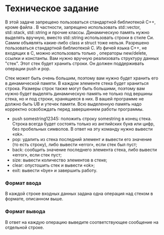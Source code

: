 # Техническое задание
 В этой задаче запрещено пользоваться стандартной библиотекой C++, кроме файла <iostream>. В частности, запрещено использовать std::vector, std::stack, std::string и прочие классы. Динамическую память нужно выделять вручную, вместо std::string использовать строки в стиле Си. Самим объявлять какие-либо class и struct тоже нельзя. Разрешено пользоваться стандартной библиотекой C. Из фичей языка C++, не входящих в C, можно использовать только <iostream>, операторы new/delete, ссылки и константы. Вам нужно вручную реализовать структуру данных "стек". Этот стек будет хранить строки. Он должен поддерживать операции push и pop.

Стек может быть очень большим, поэтому вам нужно будет хранить его в динамической памяти. В каждом элементе стека будет храниться строка. Размеры строк также могут быть большими, поэтому вам нужно будет выделять динамическую память не только под вершины стека, но и под строки, хранящиеся в них. В вашей программе не должно быть UB и утечек памяти. Всю выделенную память надо корректно освобождать перед завершением работы программы.
* push somestring12345: положить строку somestring в конец стека. Строка всегда будет состоять только из английских букв или цифр, без пробельных символов. В ответ на эту команду нужно вывести «ok».
* pop: удалить из стека последний элемент и вывести его значение (то есть строку), либо вывести «error», если стек был пуст;
* back: сообщить значение последнего элемента стека, либо вывести «error», если стек пуст;
* size: вывести количество элементов в стеке;
* clear: опустошить стек и вывести «ok»;
* exit: вывести «bye» и завершить работу.
  
### Формат ввода
В каждой строке входных данных задана одна операция над стеком в формате, описанном выше.

### Формат вывода
В ответ на каждую операцию выведите соответствующее сообщение на отдельной строке. 

